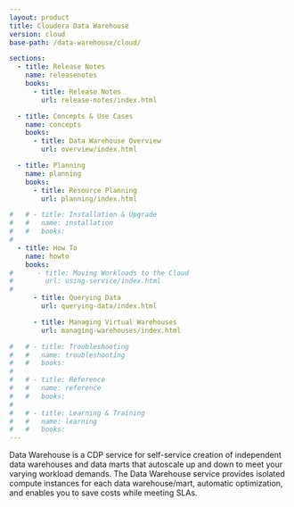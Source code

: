 ```yaml
---
layout: product
title: Cloudera Data Warehouse
version: cloud
base-path: /data-warehouse/cloud/

sections:
  - title: Release Notes
    name: releasenotes
    books:
      - title: Release Notes
        url: release-notes/index.html

  - title: Concepts & Use Cases
    name: concepts
    books:
      - title: Data Warehouse Overview
        url: overview/index.html

  - title: Planning
    name: planning
    books:
      - title: Resource Planning
        url: planning/index.html

#   # - title: Installation & Upgrade
#   #   name: installation
#   #   books:
#
  - title: How To
    name: howto
    books:
#      - title: Moving Workloads to the Cloud
#        url: using-service/index.html
#
      - title: Querying Data
        url: querying-data/index.html

      - title: Managing Virtual Warehouses
        url: managing-warehouses/index.html

#   # - title: Troubleshooting
#   #   name: troubleshooting
#   #   books:
#
#   # - title: Reference
#   #   name: reference
#   #   books:
#
#   # - title: Learning & Training
#   #   name: learning
#   #   books:
---
```

Data Warehouse is a CDP service for self-service creation of independent
data warehouses and data marts that autoscale up and down to meet your
varying workload demands. The Data Warehouse service provides isolated
compute instances for each data warehouse/mart, automatic optimization,
and enables you to save costs while meeting SLAs.
